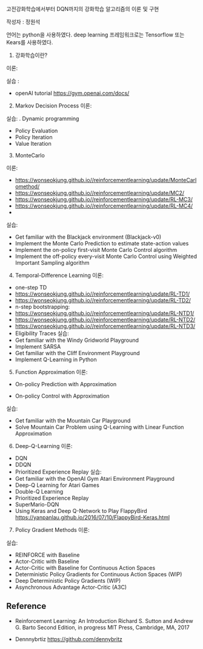 고전강화학습에서부터 DQN까지의 강화학습 알고리즘의 이론 및 구현

작성자 : 정원석

언어는 python을 사용하였다. 
deep learning 프레임워크로는 Tensorflow 또는  Kears를 사용하였다. 

1. 강화학습이란? 
 
 이론: 
 
 
 실습 : 
 
 * openAI tutorial
 https://gym.openai.com/docs/
 

2. Markov Decision Process
 이론:
 
 실습:
. Dynamic programming

* Policy Evaluation
* Policy Iteration
* Value Iteration

3. MonteCarlo 

 이론:
 * https://wonseokjung.github.io//reinforcementlearning/update/MonteCarlomethod/
 * https://wonseokjung.github.io//reinforcementlearning/update/MC2/
 * https://wonseokjung.github.io//reinforcementlearning/update/RL-MC3/
 * https://wonseokjung.github.io//reinforcementlearning/update/RL-MC4/
 * 
 실습:
 * Get familiar with the Blackjack environment (Blackjack-v0)
 * Implement the Monte Carlo Prediction to estimate state-action values 
 * Implement the on-policy first-visit Monte Carlo Control algorithm 
 * Implement the off-policy every-visit Monte Carlo Control using Weighted Important Sampling algorithm 
 

4.  Temporal-Difference Learning
 이론: 
 * one-step TD
 * https://wonseokjung.github.io//reinforcementlearning/update/RL-TD1/
 * https://wonseokjung.github.io//reinforcementlearning/update/RL-TD2/
 * n-step bootstrapping: 
 * https://wonseokjung.github.io//reinforcementlearning/update/RL-NTD1/
 * https://wonseokjung.github.io//reinforcementlearning/update/RL-NTD2/
 * https://wonseokjung.github.io//reinforcementlearning/update/RL-NTD3/
 * Eligibility Traces
 실습:
 * Get familiar with the Windy Gridworld Playground
 * Implement SARSA 
 * Get familiar with the Cliff Environment Playground
 * Implement Q-Learning in Python 

5. Function Approximation
 이론: 
 * On-policy Prediction with Approximation
 
 * On-policy Control with Approximation
 
 실습: 
 * Get familiar with the Mountain Car Playground
 * Solve Mountain Car Problem using Q-Learning with Linear Function Approximation

6. Deep-Q-Learning
 이론:
 * DQN 
 * DDQN
 * Prioritized Experience Replay 
 실습:
 * Get familiar with the OpenAI Gym Atari Environment Playground
 * Deep-Q Learning for Atari Games 
 * Double-Q Learning 
 * Prioritized Experience Replay 
 * SuperMario-DQN
 * Using Keras and Deep Q-Network to Play FlappyBird
  https://yanpanlau.github.io/2016/07/10/FlappyBird-Keras.html

7. Policy Gradient Methods
 이론:
 
 실습:
 * REINFORCE with Baseline 
 * Actor-Critic with Baseline 
 * Actor-Critic with Baseline for Continuous Action Spaces 
 * Deterministic Policy Gradients for Continuous Action Spaces (WIP)
 * Deep Deterministic Policy Gradients (WIP)
 * Asynchronous Advantage Actor-Critic (A3C) 















## Reference 
* Reinforcement Learning: An Introduction Richard S. Sutton and Andrew G. Barto Second Edition, in progress
MIT Press, Cambridge, MA, 2017



* Dennnybrtiz
 https://github.com/dennybritz



































